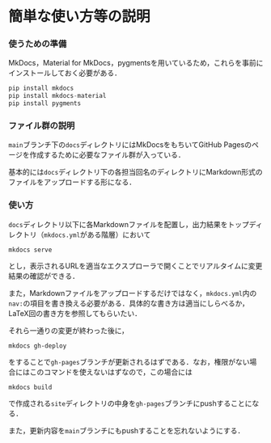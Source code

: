 # 簡単な使い方等の説明

### 使うための準備

MkDocs，Material for MkDocs，pygmentsを用いているため，これらを事前にインストールしておく必要がある．

```python
pip install mkdocs
pip install mkdocs-material
pip install pygments
```

### ファイル群の説明

`main`ブランチ下の`docs`ディレクトリにはMkDocsをもちいてGitHub Pagesのページを作成するために必要なファイル群が入っている．

基本的には`docs`ディレクトリ下の各担当回名のディレクトリにMarkdown形式のファイルをアップロードする形になる．

### 使い方

`docs`ディレクトリ以下に各Markdownファイルを配置し，出力結果をトップディレクトリ（`mkdocs.yml`がある階層）において

```shell
mkdocs serve
```

とし，表示されるURLを適当なエクスプローラで開くことでリアルタイムに変更結果の確認ができる．

また，Markdownファイルをアップロードするだけではなく，`mkdocs.yml`内の`nav:`の項目を書き換える必要がある．具体的な書き方は適当にしらべるか，LaTeX回の書き方を参照してもらいたい．

それら一通りの変更が終わった後に，

```shell
mkdocs gh-deploy
```

をすることで`gh-pages`ブランチが更新されるはずである．なお，権限がない場合にはこのコマンドを使えないはずなので，この場合には

```shell
mkdocs build
```

で作成される`site`ディレクトリの中身を`gh-pages`ブランチにpushすることになる．

また，更新内容を`main`ブランチにもpushすることを忘れないようにする．
